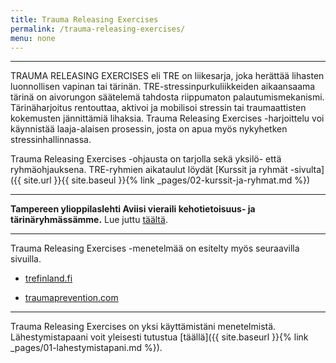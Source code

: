 ```yaml
---
title: Trauma Releasing Exercises
permalink: /trauma-releasing-exercises/
menu: none
---
```

---
TRAUMA RELEASING EXERCISES eli TRE on liikesarja, joka herättää lihasten luonnollisen vapinan
tai tärinän. TRE-stressinpurkuliikkeiden aikaansaama tärinä on aivorungon säätelemä tahdosta riippumaton
palautumismekanismi. Tärinäharjoitus rentouttaa, aktivoi ja mobilisoi stressin tai
traumaattisten kokemusten jännittämiä lihaksia. Trauma Releasing Exercises
-harjoittelu voi käynnistää laaja-alaisen prosessin, josta on apua myös
nykyhetken stressinhallinnassa.

Trauma Releasing Exercises -ohjausta on tarjolla sekä yksilö- että
ryhmäohjauksena. TRE-ryhmien aikataulut löydät [Kurssit ja ryhmät -sivulta]({{
site.url }}{{ site.baseul }}{% link _pages/02-kurssit-ja-ryhmat.md %})

---

**Tampereen ylioppilaslehti Aviisi vieraili kehotietoisuus- ja
tärinäryhmässämme.** Lue
juttu
[täältä](http://www.aviisi.fi/2014/12/varma-nainen-vapisee-tosimies-tutisee/).

---

Trauma Releasing Exercises -menetelmää on esitelty myös seuraavilla sivuilla.

- [trefinland.fi](http://www.trefinland.fi/)

- [traumaprevention.com](http://traumaprevention.com/)

---

Trauma Releasing Exercises on yksi käyttämistäni menetelmistä. Lähestymistapaani voit yleisesti
tutustua [täällä]({{ site.baseurl }}{% link _pages/01-lahestymistapani.md %}).
